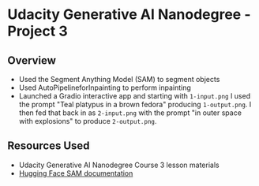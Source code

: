 # Udacity Generative AI Nanodegree - Project 3

## Overview
* Used the Segment Anything Model (SAM) to segment objects
* Used AutoPipelineforInpainting to perform inpainting
* Launched a Gradio interactive app and starting with `1-input.png` I used the prompt "Teal platypus in a brown fedora" producing `1-output.png`.  I then fed that back in as `2-input.png` with the prompt "in outer space with explosions" to produce `2-output.png`.

## Resources Used
* Udacity Generative AI Nanodegree Course 3 lesson materials
* [Hugging Face SAM documentation](https://huggingface.co/docs/transformers/main/model_doc/sam)